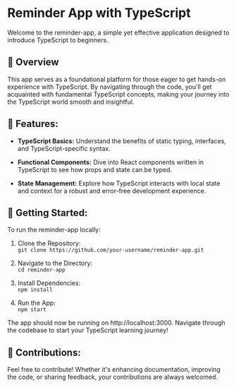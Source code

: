 # Reminder App with TypeScript

Welcome to the reminder-app, a simple yet effective application designed to introduce TypeScript to beginners.

## 🌟 Overview

This app serves as a foundational platform for those eager to get hands-on experience with TypeScript. By navigating through the code, you'll get acquainted with fundamental TypeScript concepts, making your journey into the TypeScript world smooth and insightful.

## 🚀 Features:

+ **TypeScript Basics:** Understand the benefits of static typing, interfaces, and TypeScript-specific syntax.

+ **Functional Components:** Dive into React components written in TypeScript to see how props and state can be typed.

+ **State Management:** Explore how TypeScript interacts with local state and context for a robust and error-free development experience.

## 🔧 Getting Started:
To run the reminder-app locally:

1. Clone the Repository: \
`git clone https://github.com/your-username/reminder-app.git`

2. Navigate to the Directory: \
`cd reminder-app`

3. Install Dependencies: \
`npm install`

4. Run the App: \
`npm start`

The app should now be running on http://localhost:3000. Navigate through the codebase to start your TypeScript learning journey!

## 🙌 Contributions:

Feel free to contribute! Whether it's enhancing documentation, improving the code, or sharing feedback, your contributions are always welcomed.
